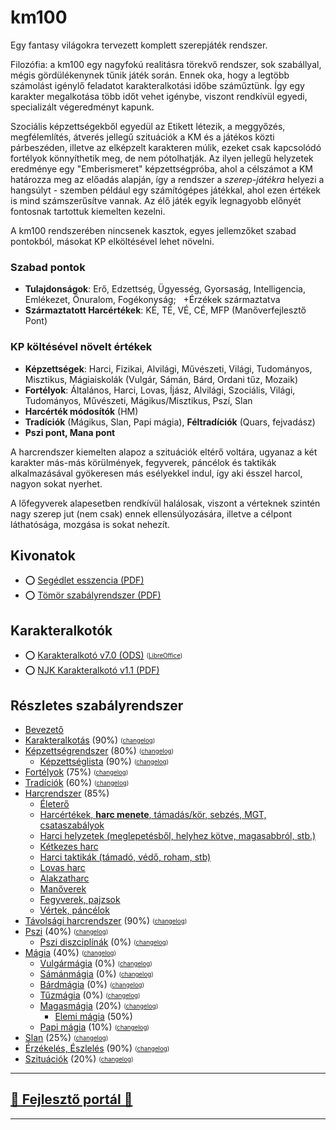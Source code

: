 # km100

Egy fantasy világokra tervezett komplett szerepjáték rendszer.

Filozófia: a km100 egy nagyfokú realitásra törekvő rendszer, sok szabállyal, mégis gördülékenynek tűnik játék során. Ennek oka, hogy a legtöbb számolást igénylő feladatot karakteralkotási időbe száműztünk. Így egy karakter megalkotása több időt vehet igénybe, viszont rendkívül egyedi, specializált végeredményt kapunk.

Szociális képzettségekből egyedül az Etikett létezik, a meggyőzés, megfélemlítés, átverés jellegű szituációk a KM és a játékos közti párbeszéden, illetve az elképzelt karakteren múlik, ezeket csak kapcsolódó fortélyok könnyíthetik meg, de nem pótolhatják. Az ilyen jellegű helyzetek eredménye egy "Emberismeret" képzettségpróba, ahol a célszámot a KM határozza meg az előadás alapján, így a rendszer a _szerep-játékra_ helyezi a hangsúlyt - szemben például egy számítógépes játékkal, ahol ezen értékek is mind számszerűsítve vannak. Az élő játék egyik legnagyobb előnyét fontosnak tartottuk kiemelten kezelni.

A km100 rendszerében nincsenek kasztok, egyes jellemzőket szabad pontokból, másokat KP elköltésével lehet növelni.

### Szabad pontok

* **Tulajdonságok**: Erő, Edzettség, Ügyesség, Gyorsaság, Intelligencia, Emlékezet, Önuralom, Fogékonyság;&nbsp;&nbsp;&nbsp;+Érzékek származtatva
* **Származtatott Harcértékek**: KÉ, TÉ, VÉ, CÉ, MFP (Manőverfejlesztő Pont)

### KP költésével növelt értékek

* **Képzettségek**: Harci, Fizikai, Alvilági, Művészeti, Világi, Tudományos, Misztikus, Mágiaiskolák (Vulgár, Sámán, Bárd, Ordani tűz, Mozaik)
* **Fortélyok**: Általános, Harci, Lovas, Íjász, Alvilági, Szociális, Világi, Tudományos, Művészeti, Mágikus/Misztikus, Pszí, Slan
* **Harcérték módosítók** (HM)
* **Tradíciók** (Mágikus, Slan, Papi mágia), **Féltradíciók** (Quars, fejvadász)
* **Pszi pont, Mana pont**

A harcrendszer kiemelten alapoz a szituációk eltérő voltára, ugyanaz a két karakter más-más körülmények, fegyverek, páncélok és taktikák alkalmazásával gyökeresen más esélyekkel indul, így aki ésszel harcol, nagyon sokat nyerhet.

A lőfegyverek alapesetben rendkívül halálosak, viszont a vérteknek szintén nagy szerep jut (nem csak) ennek ellensúlyozására, illetve a célpont láthatósága, mozgása is sokat nehezít.

## Kivonatok

* ⭕ [Segédlet esszencia (PDF)](https://github.com/kaktusztea/km100/blob/master/km100__segedlet_v1.5.pdf)
* ⭕ [Tömör szabályrendszer (PDF)](https://github.com/kaktusztea/km100/blob/master/km100__tomor_v6.0.pdf)

## Karakteralkotók

* ⭕ [Karakteralkotó v7.0 (ODS)](https://github.com/kaktusztea/km100/raw/master/new/segedletek/karakteralkoto_v7.0.ods) <sub><sup>([LibreOffice](https://www.libreoffice.org/download/download/))</sup></sub>
* ⭕ [NJK Karakteralkotó v1.1 (PDF)](https://github.com/kaktusztea/km100/blob/master/km100__NJK_karlap_v1.1.pdf)

## Részletes szabályrendszer

* [Bevezető](000_bevezetes.md)
* [Karakteralkotás](010_karakteralkotas.md) (90%) <sub><sup>([changelog](https://github.com/kaktusztea/km100/commits/master/new/010_karakteralkotas.md))</sub></sup>
* [Képzettségrendszer](020_kepzettsegrendszer.md) (80%) <sub><sup>([changelog](https://github.com/kaktusztea/km100/commits/master/new/020_kepzettsegek.md))</sub></sup>
  * [Képzettséglista](021_kepzettseglista.md) (90%) <sub><sup>([changelog](https://github.com/kaktusztea/km100/commits/master/new/021_kepzettseglista.md))</sub></sup>
* [Fortélyok](030_fortelyok.md) (75%) <sub><sup>([changelog](https://github.com/kaktusztea/km100/commits/master/new/030_fortelyok.md))</sub></sup>
* [Tradíciók](040_tradiciok.md) (60%) <sub><sup>([changelog](https://github.com/kaktusztea/km100/commits/master/new/040_tradiciok.md))</sub></sup>
* [Harcrendszer](050_harc.md) (85%)
  * [Életerő](051_eletero.md)
  * [Harcértékek, **harc menete**, támadás/kör, sebzés, MGT, csataszabályok](052_harc.md)
  * [Harci helyzetek (meglepetésből, helyhez kötve, magasabbról, stb.)](053_harci_helyzetek.md)
  * [Kétkezes harc](054_ketkezes_harc.md)
  * [Harci taktikák (támadó, védő, roham, stb)](055_harci_taktikak.md)
  * [Lovas harc](056_lovas_harc.md)
  * [Alakzatharc](057_alakzatharc.md)
  * [Manőverek](058_manoverek.md)
  * [Fegyverek, pajzsok](059_fegyverek.md)
  * [Vértek, páncélok](059_vertek_pancelok.md)
* [Távolsági harcrendszer](060_tavolsagi_harc.md) (90%) <sub><sup>([changelog](https://github.com/kaktusztea/km100/commits/master/new/060_tavolsagi_harc.md))</sub></sup>
* [Pszi](070_pszi.md) (40%) <sub><sup>([changelog](https://github.com/kaktusztea/km100/commits/master/new/070_pszi.md))</sub></sup>
  * [Pszi diszciplínák](071_pszi_diszciplinak.md) (0%) <sub><sup>([changelog](https://github.com/kaktusztea/km100/commits/master/new/071_pszi_diszciplinak.md))</sub></sup>
* [Mágia](080_magia__main.md) (40%) <sub><sup>([changelog](https://github.com/kaktusztea/km100/commits/master/new/080_magia.md))</sub></sup>
  * [Vulgármágia](081_vulgarmagia.md) (0%) <sub><sup>([changelog](https://github.com/kaktusztea/km100/commits/master/new/081_vulgarmagia.md))</sub></sup>
  * [Sámánmágia](082_samanmagia.md) (0%) <sub><sup>([changelog](https://github.com/kaktusztea/km100/commits/master/new/082_samanmagia.md))</sub></sup>
  * [Bárdmágia](083_bardmagia.md) (0%) <sub><sup>([changelog](https://github.com/kaktusztea/km100/commits/master/new/083_bardmagia.md))</sub></sup>
  * [Tűzmágia](084_tuzmagia.md) (0%) <sub><sup>([changelog](https://github.com/kaktusztea/km100/commits/master/new/084_tuzmagia.md))</sub></sup>
  * [Magasmágia](085_magia_magasmagia__main.md) (20%) <sub><sup>([changelog](https://github.com/kaktusztea/km100/commits/master/new/085_magasmagia.md))</sub></sup>
    * [Elemi mágia](magia.magas/elemi_magia.md) (50%)
  * [Papi mágia](089_magia_papi.md) (10%) <sub><sup>([changelog](https://github.com/kaktusztea/km100/commits/master/new/089_papimagia.md))</sub></sup>
* [Slan](090_slan.md) (25%) <sub><sup>([changelog](https://github.com/kaktusztea/km100/commits/master/new/090_slan.md))</sub></sup>
* [Érzékelés, Észlelés](100_erzekeles_eszleles.md) (90%) <sub><sup>([changelog](https://github.com/kaktusztea/km100/commits/master/new/100_erzekeles_eszleles.md))</sub></sup>
* [Szituációk](110_szituaciok.md) (20%) <sub><sup>([changelog](https://github.com/kaktusztea/km100/commits/master/new/110_szituaciok.md))</sub></sup>

---

## [🚧 Fejlesztő portál 🚧](https://github.com/kaktusztea/km100/wiki)

---
